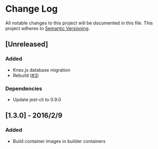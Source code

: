 # Change Log
All notable changes to this project will be documented in this file.
This project adheres to [Semantic Versioning](http://semver.org/).

## [Unreleased]
### Added
- Knex.js database migration
- Rebuild ([#3](https://github.com/ukatama/nekobuilder/issues/3))

### Dependencies
- Update jest-cli to 0.9.0

## [1.3.0] - 2016/2/9
### Added
- Build container images in builder containers

